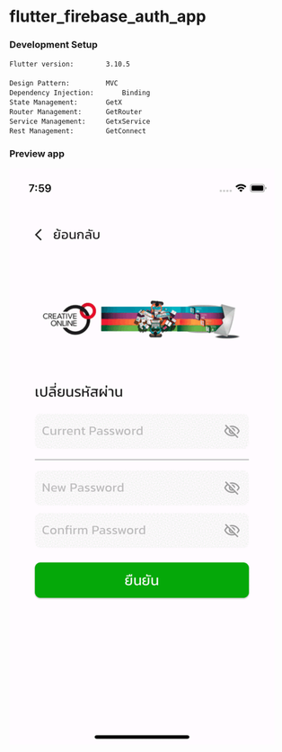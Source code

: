 # flutter_firebase_auth_app


### Development Setup
```bash
Flutter version:		3.10.5

Design Pattern:			MVC
Dependency Injection:		Binding
State Management:		GetX
Router Management:		GetRouter
Service Management:		GetxService
Rest Management:		GetConnect
```

### Preview app
![alt text](https://github.com/Natthapol-PEET/flutter_firebase_auth_app/blob/main/preview/ezgif.com-gif-to-mp4.gif?raw=true)
